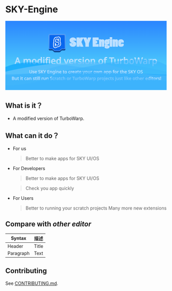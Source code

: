# SKY-Engine

![SKY Engine Title](/SKYEngineTitle.png)

## **What is it？**

*   A modified version of TurboWarp.

## **What can it do？**
*    For us
     > Better to make apps for SKY UI/OS
*    For Developers

     > Better to make apps for SKY UI/OS
     
     > Check you app quickly
     
*    For Users
     > Better to running your scratch projects
     > Many more new extensions

## **Compare with *other editor***

| Syntax      |描述|
| ----------- | ----------- |
| Header      | Title       |
| Paragraph   | Text        |

## Contributing

See [CONTRIBUTING.md](CONTRIBUTING.md).
